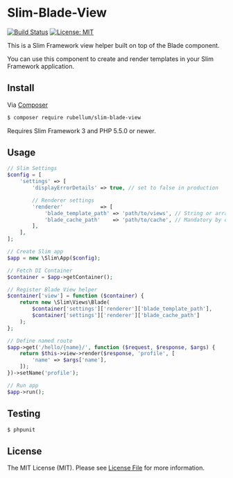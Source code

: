 # Slim-Blade-View

[![Build Status](https://travis-ci.org/rubellum/Slim-Blade-View.svg?branch=master)](https://travis-ci.org/rubellum/Slim-Blade-View)
[![License: MIT](https://img.shields.io/badge/License-MIT-yellow.svg)](https://opensource.org/licenses/MIT)

This is a Slim Framework view helper built on top of the Blade component.

You can use this component to create and render templates in your Slim Framework application.

## Install

Via [Composer](https://getcomposer.org/)

```bash
$ composer require rubellum/slim-blade-view
```

Requires Slim Framework 3 and PHP 5.5.0 or newer.

## Usage

```php
// Slim Settings
$config = [
    'settings' => [
        'displayErrorDetails' => true, // set to false in production

        // Renderer settings
        'renderer'            => [
            'blade_template_path' => 'path/to/views', // String or array of multiple paths
            'blade_cache_path'    => 'path/to/cache', // Mandatory by default, though could probably turn caching off for development
        ],
    ],
];

// Create Slim app
$app = new \Slim\App($config);

// Fetch DI Container
$container = $app->getContainer();

// Register Blade View helper
$container['view'] = function ($container) {
    return new \Slim\Views\Blade(
        $container['settings']['renderer']['blade_template_path'],
        $container['settings']['renderer']['blade_cache_path']
    );
};

// Define named route
$app->get('/hello/{name}/', function ($request, $response, $args) {
    return $this->view->render($response, 'profile', [
        'name' => $args['name'],
    ]);
})->setName('profile');

// Run app
$app->run();
```

## Testing

```bash
$ phpunit
```

## License

The MIT License (MIT). Please see [License File](LICENSE) for more information.
